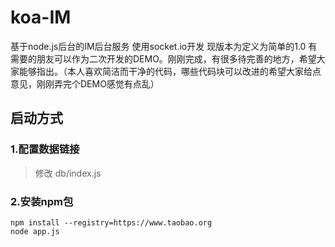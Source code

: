 # koa-IM
基于node.js后台的IM后台服务
使用socket.io开发 现版本为定义为简单的1.0
有需要的朋友可以作为二次开发的DEMO。刚刚完成，有很多待完善的地方，希望大家能够指出。（本人喜欢简洁而干净的代码，哪些代码块可以改进的希望大家给点意见，刚刚弄完个DEMO感觉有点乱）

## 启动方式
### 1.配置数据链接
> 修改 db/index.js

### 2.安装npm包

```
npm install --registry=https://www.taobao.org
node app.js
```
